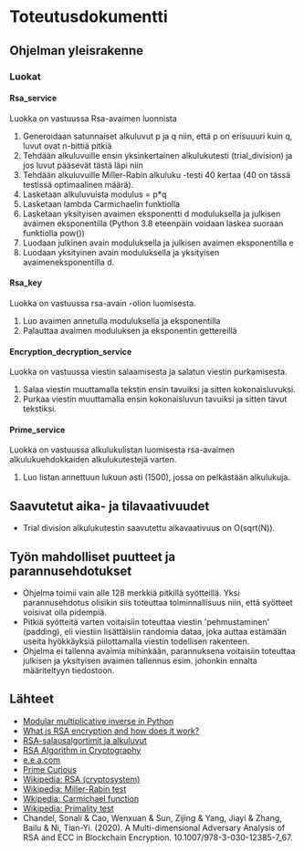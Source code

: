 # Toteutusdokumentti

## Ohjelman yleisrakenne

### Luokat

#### Rsa_service

Luokka on vastuussa Rsa-avaimen luonnista

1. Generoidaan satunnaiset alkuluvut p ja q niin, että p on erisuuuri kuin q, luvut ovat n-bittiä pitkiä
2. Tehdään alkuluvuille ensin yksinkertainen alkulukutesti (trial_division) ja jos luvut pääsevät tästä läpi niin
3. Tehdään alkuluvuille Miller-Rabin alkuluku -testi 40 kertaa (40 on tässä testissä optimaalinen määrä). 
4. Lasketaan alkuluvuista modulus = p*q
5. Lasketaan lambda Carmichaelin funktiolla
6. Lasketaan yksityisen avaimen eksponentti d moduluksella ja julkisen avaimen eksponentilla (Python 3.8 eteenpäin voidaan laskea suoraan funktiolla pow())
7. Luodaan julkinen avain moduluksella ja julkisen avaimen eksponentilla e
8. Luodaan yksityinen avain moduluksella ja yksityisen avaimeneksponentilla d.

#### Rsa_key

Luokka on vastuussa rsa-avain -olion luomisesta.

1. Luo avaimen annetulla moduluksella ja eksponentilla
2. Palauttaa avaimen moduluksen ja eksponentin gettereillä

#### Encryption_decryption_service

Luokka on vastuussa viestin salaamisesta ja salatun viestin purkamisesta.

1. Salaa viestin muuttamalla tekstin ensin tavuiksi ja sitten kokonaisluvuksi.
2. Purkaa viestin muuttamalla ensin kokonaisluvun tavuiksi ja sitten tavut tekstiksi.


#### Prime_service

Luokka on vastuussa alkulukulistan luomisesta rsa-avaimen alkulukuehdokkaiden alkulukutestejä varten.

1. Luo listan annettuun lukuun asti (1500), jossa on pelkästään alkulukuja.

## Saavutetut aika- ja tilavaativuudet

- Trial division alkulukutestin saavutettu aikavaativuus on O(sqrt(N)).


## Työn mahdolliset puutteet ja parannusehdotukset

- Ohjelma toimii vain alle 128 merkkiä pitkillä syötteillä. Yksi parannusehdotus olisikin siis toteuttaa toiminnallisuus niin, että syötteet voisivat olla pidempiä.
- Pitkiä syötteitä varten voitaisiin toteuttaa viestin 'pehmustaminen' (padding), eli viestiin lisättäisiin randomia dataa, joka auttaa estämään useita hyökkäyksiä piilottamalla viestin todellisen rakenteen.
- Ohjelma ei tallenna avaimia mihinkään, parannuksena voitaisiin toteuttaa julkisen ja yksityisen avaimen tallennus esim. johonkin ennalta määriteltyyn tiedostoon.

## Lähteet

- [Modular multiplicative inverse in Python](https://stackoverflow.com/questions/4798654/modular-multiplicative-inverse-function-in-python)
- [What is RSA encryption and how does it work?](https://www.comparitech.com/blog/information-security/rsa-encryption/)
- [RSA-salausalgortimit ja alkuluvut](https://trepo.tuni.fi/bitstream/handle/10024/78940/gradu02474.pdf?sequence=1&isAllowed=y)
- [RSA Algorithm in Cryptography](https://www.geeksforgeeks.org/rsa-algorithm-cryptography/)
- [e.e.a.com](https://www.extendedeuclideanalgorithm.com/xea.php)
- [Prime Curious](https://primes.utm.edu/curios/index.php?start=37&stop=96)
- [Wikipedia: RSA (cryptosystem)](https://en.wikipedia.org/wiki/RSA_(cryptosystem))
- [Wikipedia: Miller-Rabin test](https://en.wikipedia.org/wiki/Miller%E2%80%93Rabin_primality_test)
- [Wkipedia: Carmichael function](https://en.wikipedia.org/wiki/Carmichael_function)
- [Wikipedia: Primality test](https://en.wikipedia.org/wiki/Primality_test)
- Chandel, Sonali & Cao, Wenxuan & Sun, Zijing & Yang, Jiayi & Zhang, Bailu & Ni, Tian-Yi. (2020). A Multi-dimensional Adversary Analysis of RSA and ECC in Blockchain Encryption. 10.1007/978-3-030-12385-7_67. 
